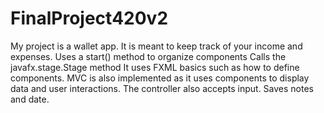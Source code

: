 # FinalProject420v2
My project is a wallet app. It is meant to keep track of your income and expenses. 
Uses a start() method to organize components
Calls the javafx.stage.Stage method 
It uses FXML basics such as how to define components. 
MVC is also implemented as it uses components to display data and user interactions. 
The controller also accepts input. 
Saves notes and date. 
